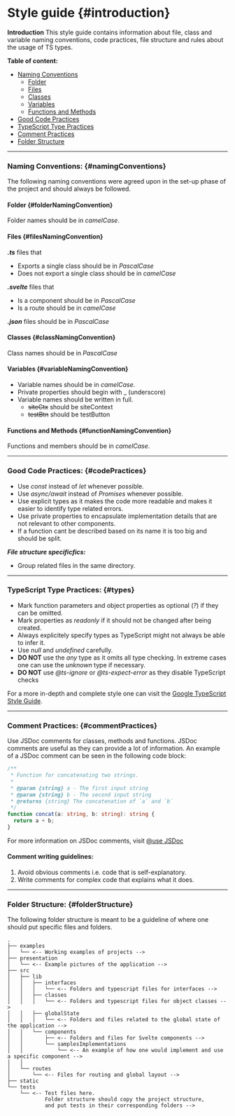 # Style guide {#introduction}

**Introduction**
This style guide contains information about file, class and variable naming conventions, code practices, file structure and rules about the usage of TS types.

**Table of content:**

- [Naming Conventions](#namingConventions)
  - [Folder](#folderNamingConvention)
  - [Files](#filesNamingConvention)
  - [Classes](#classNamingConvention)
  - [Variables](#variableNamingConvention)
  - [Functions and Methods](#functionNamingConvention)
- [Good Code Practices](#codePractices)
- [TypeScript Type Practices](#types)
- [Comment Practices](#commentPractices)
- [Folder Structure](#folderStructure)

---

### Naming Conventions: {#namingConventions}

The following naming conventions were agreed upon in the set-up phase of the project and should always be followed.

#### Folder {#folderNamingConvention}

Folder names should be in _camelCase_.

#### Files {#filesNamingConvention}

**_.ts_** files that

- Exports a single class should be in _PascalCase_
- Does not export a single class should be in _camelCase_

**_.svelte_** files that

- Is a component should be in _PascalCase_
- Is a route should be in _camelCase_

**_.json_** files should be in _PascalCase_

#### Classes {#classNamingConvention}

Class names should be in _PascalCase_

#### Variables {#variableNamingConvention}

- Variable names should be in _camelCase_.
- Private properties should begin with \_ (underscore)
- Variable names should be written in full.
  - ~~siteCtx~~ should be siteContext
  - ~~testBtn~~ should be testButton

#### Functions and Methods {#functionNamingConvention}

Functions and members should be in _camelCase_.

---

### Good Code Practices: {#codePractices}

- Use _const_ instead of _let_ whenever possible.
- Use _async/await_ instead of _Promises_ whenever possible.
- Use explicit types as it makes the code more readable and makes it easier to identify type related errors.
- Use private properties to encapsulate implementation details that are not relevant to other components.
- If a function cant be described based on its name it is too big and should be split.

**_File structure specificfics:_**

- Group related files in the same directory.

---

### TypeScript Type Practices: {#types}

- Mark function parameters and object properties as optional (_?_) if they can be omitted.
- Mark properties as _readonly_ if it should not be changed after being created.
- Always explicitely specify types as TypeScript might not always be able to infer it.
- Use _null_ and _undefined_ carefully.
- **DO NOT** use the _any_ type as it omits all type checking. In extreme cases one can use the _unknown_ type if necessary.
- **DO NOT** use _@ts-ignore_ or _@ts-expect-error_ as they disable TypeScript checks

For a more in-depth and complete style one can visit the [Google TypeScript Style Guide](https://google.github.io/styleguide/tsguide.html).

---

### Comment Practices: {#commentPractices}

Use JSDoc comments for classes, methods and functions. JSDoc comments are useful as they can provide a lot of information.
An example of a JSDoc comment can be seen in the following code block:

```typescript
/**
 * Function for concatenating two strings.
 *
 * @param {string} a - The first input string
 * @param {string} b - The second input string
 * @returns {string} The concatenation of `a` and `b`
 */
function concat(a: string, b: string): string {
  return a + b;
}
```

For more information on JSDoc comments, visit [@use JSDoc](https://jsdoc.app)

#### Comment writing guidelines:

1. Avoid obvious comments i.e. code that is self-explanatory.
2. Write comments for complex code that explains what it does.

---

### Folder Structure: {#folderStructure}

The following folder structure is meant to be a guideline of where one should put specific files and folders.

```
.
├── examples
│   └── <-- Working examples of projects -->
├── presentation
│   └── <-- Example pictures of the application -->
├── src
│   ├── lib
│   │   ├── interfaces
│   │   │   └── <-- Folders and typescript files for interfaces -->
│   │   ├── classes
│   │   │   └── <-- Folders and typescript files for object classes -->
│   │   ├── globalState
│   │   │   └── <-- Folders and files related to the global state of the application -->
│   │   └── components
│   │       ├── <-- Folders and files for Svelte components -->
│   │       └── samplesImplementations
│   │           └── <-- An example of how one would implement and use a specific component -->
│   │
│   └── routes
│       └── <-- Files for routing and global layout -->
├── static
└── tests
    └── <-- Test files here.
            Folder structure should copy the project structure,
            and put tests in their corresponding folders -->
```
